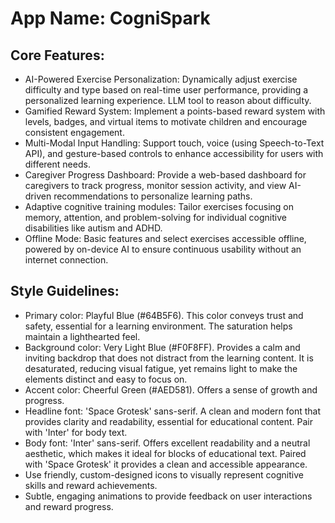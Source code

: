# **App Name**: CogniSpark

## Core Features:

- AI-Powered Exercise Personalization: Dynamically adjust exercise difficulty and type based on real-time user performance, providing a personalized learning experience. LLM tool to reason about difficulty.
- Gamified Reward System: Implement a points-based reward system with levels, badges, and virtual items to motivate children and encourage consistent engagement.
- Multi-Modal Input Handling: Support touch, voice (using Speech-to-Text API), and gesture-based controls to enhance accessibility for users with different needs.
- Caregiver Progress Dashboard: Provide a web-based dashboard for caregivers to track progress, monitor session activity, and view AI-driven recommendations to personalize learning paths.
- Adaptive cognitive training modules: Tailor exercises focusing on memory, attention, and problem-solving for individual cognitive disabilities like autism and ADHD.
- Offline Mode: Basic features and select exercises accessible offline, powered by on-device AI to ensure continuous usability without an internet connection.

## Style Guidelines:

- Primary color: Playful Blue (#64B5F6). This color conveys trust and safety, essential for a learning environment. The saturation helps maintain a lighthearted feel.
- Background color: Very Light Blue (#F0F8FF). Provides a calm and inviting backdrop that does not distract from the learning content. It is desaturated, reducing visual fatigue, yet remains light to make the elements distinct and easy to focus on.
- Accent color: Cheerful Green (#AED581). Offers a sense of growth and progress.
- Headline font: 'Space Grotesk' sans-serif. A clean and modern font that provides clarity and readability, essential for educational content. Pair with 'Inter' for body text.
- Body font: 'Inter' sans-serif. Offers excellent readability and a neutral aesthetic, which makes it ideal for blocks of educational text. Paired with 'Space Grotesk' it provides a clean and accessible appearance.
- Use friendly, custom-designed icons to visually represent cognitive skills and reward achievements.
- Subtle, engaging animations to provide feedback on user interactions and reward progress.